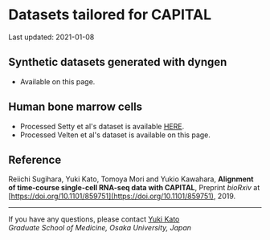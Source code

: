 # Datasets tailored for CAPITAL

Last updated: 2021-01-08

## Synthetic datasets generated with dyngen
* Available on this page.

## Human bone marrow cells
* Processed Setty et al's dataset is available [HERE](http://www.med.osaka-u.ac.jp/pub/rna/ykato/project/capital/data/setty2019_magic_n2000_k40_r4.h5ad).
* Processed Velten et al's dataset is available on this page.

## Reference
Reiichi Sugihara, Yuki Kato, Tomoya Mori and Yukio Kawahara,
**Alignment of time-course single-cell RNA-seq data with CAPITAL**,
Preprint *bioRxiv* at [https://doi.org/10.1101/859751](https://doi.org/10.1101/859751), 2019.

---
If you have any questions, please contact [Yuki Kato](http://www.med.osaka-u.ac.jp/pub/rna/ykato/en/)  
*Graduate School of Medicine, Osaka University, Japan*
